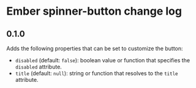# Ember spinner-button change log

## 0.1.0

Adds the following properties that can be set to customize the button:

* `disabled` (default: `false`): boolean value or function that specifies the `disabled` attribute.
* `title` (default: `null`): string or function that resolves to the `title` attribute.
